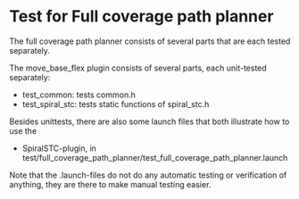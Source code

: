 Test for Full coverage path planner
===================================

The full coverage path planner consists of several parts that are each tested separately.

The move_base_flex plugin consists of several parts, each unit-tested separately:
- test_common: tests common.h
- test_spiral_stc: tests static functions of spiral_stc.h

Besides unittests, there are also some launch files that both illustrate how to use the
- SpiralSTC-plugin, in test/full_coverage_path_planner/test_full_coverage_path_planner.launch

Note that the .launch-files do not do any automatic testing or verification of anything,
they are there to make manual testing easier.

